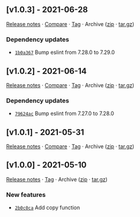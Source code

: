 ## [v1.0.3] - 2021-06-28

[Release notes](https://github.com/BetaHuhn/kopiert/releases/tag/v1.0.3) · [Compare](https://github.com/BetaHuhn/kopiert/compare/v1.0.2...v1.0.3) · [Tag](https://github.com/BetaHuhn/kopiert/tree/v1.0.3) · Archive ([zip](https://github.com/BetaHuhn/kopiert/archive/v1.0.3.zip) · [tar.gz](https://github.com/BetaHuhn/kopiert/archive/v1.0.3.tar.gz))

### Dependency updates

- [`1b0a367`](https://github.com/BetaHuhn/kopiert/commit/1b0a367)  Bump eslint from 7.28.0 to 7.29.0

## [v1.0.2] - 2021-06-14

[Release notes](https://github.com/BetaHuhn/kopiert/releases/tag/v1.0.2) · [Compare](https://github.com/BetaHuhn/kopiert/compare/v1.0.1...v1.0.2) · [Tag](https://github.com/BetaHuhn/kopiert/tree/v1.0.2) · Archive ([zip](https://github.com/BetaHuhn/kopiert/archive/v1.0.2.zip) · [tar.gz](https://github.com/BetaHuhn/kopiert/archive/v1.0.2.tar.gz))

### Dependency updates

- [`79624ac`](https://github.com/BetaHuhn/kopiert/commit/79624ac)  Bump eslint from 7.27.0 to 7.28.0

## [v1.0.1] - 2021-05-31

[Release notes](https://github.com/BetaHuhn/kopiert/releases/tag/v1.0.1) · [Compare](https://github.com/BetaHuhn/kopiert/compare/v1.0.0...v1.0.1) · [Tag](https://github.com/BetaHuhn/kopiert/tree/v1.0.1) · Archive ([zip](https://github.com/BetaHuhn/kopiert/archive/v1.0.1.zip) · [tar.gz](https://github.com/BetaHuhn/kopiert/archive/v1.0.1.tar.gz))

## [v1.0.0] - 2021-05-10

[Release notes](https://github.com/BetaHuhn/kopiert/releases/tag/v1.0.0) · [Tag](https://github.com/BetaHuhn/kopiert/tree/v1.0.0) · Archive ([zip](https://github.com/BetaHuhn/kopiert/archive/v1.0.0.zip) · [tar.gz](https://github.com/BetaHuhn/kopiert/archive/v1.0.0.tar.gz))

### New features

- [`2b0c0ca`](https://github.com/BetaHuhn/kopiert/commit/2b0c0ca)  Add copy function
